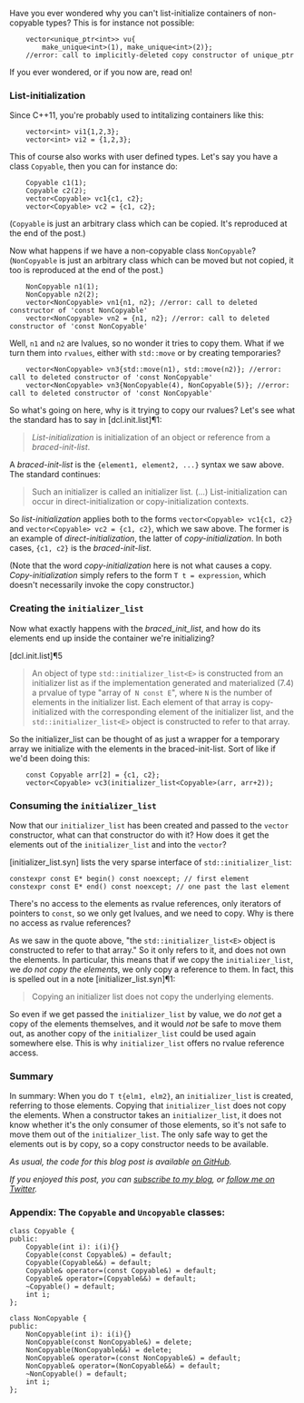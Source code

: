 Have you ever wondered why you can't list-initialize containers of non-copyable types? This is for instance not possible:

<!-- snippetysnip:main.cpp:vector_unique:(before='```', after='```') -->

```
    vector<unique_ptr<int>> vu{
        make_unique<int>(1), make_unique<int>(2)};
    //error: call to implicitly-deleted copy constructor of unique_ptr
```

<!-- snippetysnip_end:main.cpp:vector_unique -->

If you ever wondered, or if you now are, read on!

### List-initialization
Since C++11, you're probably used to intitalizing containers like this:

<!-- snippetysnip:main.cpp:vector_int:(before='```', after='```') -->

```
    vector<int> vi1{1,2,3};
    vector<int> vi2 = {1,2,3};
```

<!-- snippetysnip_end:main.cpp:vector_int -->

This of course also works with user defined types. Let's say you have a class `Copyable`, then you can for instance do:

<!-- snippetysnip:main.cpp:vector_copyable:(before='```', after='```') -->

```
    Copyable c1(1);
    Copyable c2(2);
    vector<Copyable> vc1{c1, c2};
    vector<Copyable> vc2 = {c1, c2};
```

<!-- snippetysnip_end:main.cpp:vector_copyable -->

(`Copyable` is just an arbitrary class which can be copied. It's reproduced at the end of the post.)

Now what happens if we have a non-copyable class `NonCopyable`? (`NonCopyable` is just an arbitrary class which can be moved but not copied, it too is reproduced at the end of the post.)

<!-- snippetysnip:main.cpp:vector_noncopyable:(before='```', after='```') -->

```
    NonCopyable n1(1);
    NonCopyable n2(2);
    vector<NonCopyable> vn1{n1, n2}; //error: call to deleted constructor of 'const NonCopyable'
    vector<NonCopyable> vn2 = {n1, n2}; //error: call to deleted constructor of 'const NonCopyable'
```

<!-- snippetysnip_end:main.cpp:vector_noncopyable -->

Well, `n1` and `n2` are lvalues, so no wonder it tries to copy them. What if we turn them into `rvalues`, either with `std::move` or by creating temporaries?
<!-- snippetysnip:main.cpp:vector_noncopyable_move:(before='```', after='```') -->

```
    vector<NonCopyable> vn3{std::move(n1), std::move(n2)}; //error: call to deleted constructor of 'const NonCopyable'
    vector<NonCopyable> vn3{NonCopyable(4), NonCopyable(5)}; //error: call to deleted constructor of 'const NonCopyable'
```

<!-- snippetysnip_end:main.cpp:vector_noncopyable_move -->

So what's going on here, why is it trying to copy our rvalues? Let's see what the standard has to say in [dcl.init.list]¶1:
> _List-initialization_ is initialization of an object or reference from a _braced-init-list_.

A _braced-init-list_ is the `{element1, element2, ...}` syntax we saw above. The standard continues:

> Such an initializer is called an initializer list. (...) List-initialization can occur in direct-initialization or copy-initialization contexts.

So _list-initialization_ applies both to the forms `vector<Copyable> vc1{c1, c2}` and `vector<Copyable> vc2 = {c1, c2}`, which we saw above. The former is an example of _direct-initialization_, the latter of _copy-initialization_. In both cases, `{c1, c2}` is the _braced-init-list_. 

(Note that the word _copy-initialization_ here is not what causes a copy. _Copy-initialization_ simply refers to the form `T t = expression`, which doesn't necessarily invoke the copy constructor.)

### Creating the `initializer_list`

Now what exactly happens with the _braced_init_list_, and how do its elements end up inside the container we're initializing?

[dcl.init.list]¶5
> An object of type `std::initializer_list<E>` is constructed from an initializer list as if the implementation generated and materialized (7.4) a prvalue of type "array of` N const E`", where `N` is the number of elements in the initializer list. Each element of that array is copy-initialized with the corresponding element of the initializer list, and the` std::initializer_list<E>` object is constructed to refer to that array.

So the initializer_list can be thought of as just a wrapper for a temporary array we initialize with the elements in the braced-init-list. Sort of like if we'd been doing this:

<!-- snippetysnip:main.cpp:temp_array:(before='```', after='```') -->

```
    const Copyable arr[2] = {c1, c2};    
    vector<Copyable> vc3(initializer_list<Copyable>(arr, arr+2));
```

<!-- snippetysnip_end:main.cpp:temp_array -->

### Consuming the `initializer_list`
Now that our `initializer_list` has been created and passed to the `vector` constructor, what can that constructor do with it? How does it get the elements out of the `initializer_list` and into the `vector`?

[initializer_list.syn] lists the very sparse interface of `std::initializer_list`:
```
constexpr const E* begin() const noexcept; // first element
constexpr const E* end() const noexcept; // one past the last element
```

There's no access to the elements as rvalue references, only iterators of pointers to `const`, so we only get lvalues, and we need to copy. Why is there no access as rvalue references?

As we saw in the quote above, "the `std::initializer_list<E>` object is constructed to refer to that array." So it only refers to it, and does not own the elements. In particular, this means that if we copy the `initializer_list`, we _do not copy the elements_, we only copy a reference to them. In fact, this is spelled out in a note [initializer_list.syn]¶1:

> Copying an initializer list does not copy the underlying elements.

So even if we get passed the `initializer_list` by value, we do _not_ get a copy of the elements themselves, and it would _not_ be safe to move them out, as another copy of the `initializer_list` could be used again somewhere else. This is why `initializer_list` offers no rvalue reference access.

### Summary
In summary: When you do `T t{elm1, elm2}`, an `initializer_list` is created, referring to those elements. Copying that `initializer_list` does not copy the elements. When a constructor takes an `initializer_list`, it does not know whether it's the only consumer of those elements, so it's not safe to move them out of the `initializer_list`. The only safe way to get the elements out is by copy, so a copy constructor needs to be available.

_As usual, the code for this blog post is available [on GitHub](https://github.com/knatten/blog.knatten.org/blob/master/list-init-non-copy/main.cpp)._

_If you enjoyed this post, you can <a href="http://blog.knatten.org/feed/">subscribe to my blog</a>, or <a href="http://twitter.com/#!/knatten">follow me on Twitter</a>._

### Appendix: The `Copyable` and `Uncopyable` classes:

<!-- snippetysnip:main.cpp:classes:(before='```', after='```') -->

```
class Copyable {
public:
    Copyable(int i): i(i){}
    Copyable(const Copyable&) = default;
    Copyable(Copyable&&) = default;
    Copyable& operator=(const Copyable&) = default;
    Copyable& operator=(Copyable&&) = default;
    ~Copyable() = default;
    int i;
};

class NonCopyable {
public:
    NonCopyable(int i): i(i){}
    NonCopyable(const NonCopyable&) = delete;
    NonCopyable(NonCopyable&&) = delete;
    NonCopyable& operator=(const NonCopyable&) = default;
    NonCopyable& operator=(NonCopyable&&) = default;
    ~NonCopyable() = default;
    int i;
};
```

<!-- snippetysnip_end:main.cpp:classes -->
